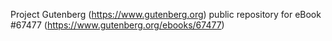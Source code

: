 Project Gutenberg (https://www.gutenberg.org) public repository for
eBook #67477 (https://www.gutenberg.org/ebooks/67477)
